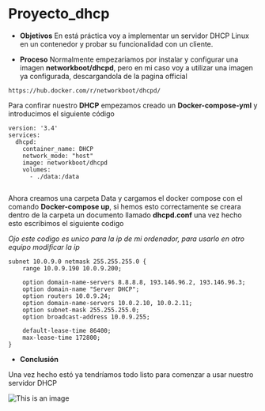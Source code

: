 # Proyecto_dhcp

- **Objetivos**
En está práctica voy a implementar un servidor DHCP Linux en un contenedor y probar su funcionalidad con un cliente.

- **Proceso**
Normalmente empezariamos por instalar y configurar una imagen __networkboot/dhcpd__, pero en mi caso voy a utilizar una imagen ya configurada, descargandola de la pagina official 
```
https://hub.docker.com/r/networkboot/dhcpd/
```
Para confirar nuestro __DHCP__ empezamos creado un __**Docker-compose-yml**__ y introducimos el siguiente código 

```
version: '3.4'
services:
  dhcpd:
    container_name: DHCP
    network_mode: "host"
    image: networkboot/dhcpd
    volumes:
      - ./data:/data


```
Ahora creamos una carpeta Data y cargamos el docker compose con el comando __Docker-compose up__, si hemos esto correctamente se creara  dentro de la carpeta un documento llamado __dhcpd.conf__ una vez hecho esto escribimos el siguiente codigo

*Ojo este codigo es unico para la ip de mi ordenador, para  usarlo en otro equipo modificar la ip*
```
subnet 10.0.9.0 netmask 255.255.255.0 {    
    range 10.0.9.190 10.0.9.200;   

    option domain-name-servers 8.8.8.8, 193.146.96.2, 193.146.96.3;
    option domain-name "Server DHCP";
    option routers 10.0.9.24;    
    option domain-name-servers 10.0.2.10, 10.0.2.11;
    option subnet-mask 255.255.255.0;
    option broadcast-address 10.0.9.255;    

    default-lease-time 86400;
    max-lease-time 172800;
}
```
- **Conclusión**

Una vez hecho estó ya tendríamos todo listo para comenzar a usar nuestro servidor DHCP

![This is an image](https://github.com/Jacobo1234556/Proyecto_dhcp/blob/main/Escritorio/Proyecto_DHCP/Imagenes/Captura%20de%20pantalla%20de%202022-11-30%2020-14-01.png)
